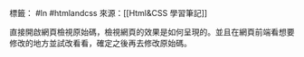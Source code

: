 標籤： #ln #htmlandcss 
來源：[[Html&CSS 學習筆記]]

直接開啟網頁檢視原始碼，檢視網頁的效果是如何呈現的。並且在網頁前端看想要修改的地方並試改看看，確定之後再去修改原始碼。